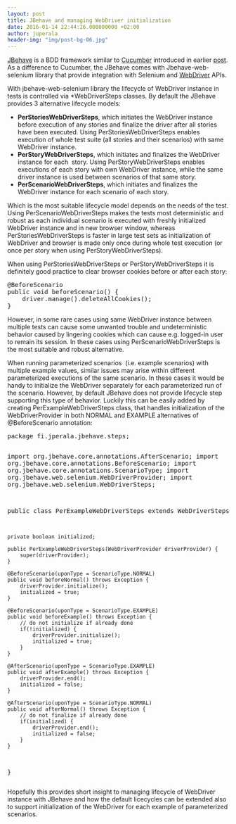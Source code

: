 ```yaml
---
layout: post
title: JBehave and managing WebDriver initialization
date: 2016-01-14 22:44:26.000000000 +02:00
author: juperala
header-img: "img/post-bg-06.jpg"
---
```

<p><a href="http://jbehave.org/" target="_blank">JBehave</a> is a BDD framework similar to <a href="https://cucumber.io/" target="_blank">Cucumber</a> introduced in earlier <a href="http://jperala.fi/bdd-with-cucumber-java-maven-and-selenium/">post</a>. As a difference to Cucumber, the JBehave comes with Jbehave-web-selenium library that provide integration with Selenium and <a href="http://www.seleniumhq.org/projects/webdriver/" target="_blank">WebDriver</a> APIs.</p>
<p>With jbehave-web-selenium library the lifecycle of WebDriver instance in tests is controlled via *WebDriverSteps classes. By default the JBehave provides 3 alternative lifecycle models:</p>
<ul>
<li><strong>PerStoriesWebDriverSteps</strong>, which initiates the WebDriver instance before execution of any stories and finalize the driver after all stories have been executed. Using PerStoriesWebDriverSteps enables execution of whole test suite (all stories and their scenarios) with same WebDriver instance.</li>
<li><strong>PerStoryWebDriverSteps</strong>, which initiates and finalizes the WebDriver instance for each  story. Using PerStoryWebDriverSteps enables executions of each story with own WebDriver instance, while the same driver instance is used between scenarios of that same story.</li>
<li><strong>PerScenarioWebDriverSteps</strong>, which initiates and finalizes the WebDriver instance for each scenario of each story.</li>
</ul>
<p><!--more--></p>
<p>Which is the most suitable lifecycle model depends on the needs of the test. Using PerScenarioWebDriverSteps makes the tests most deterministic and robust as each individual scenario is executed with freshly initialized WebDriver instance and in new browser window, whereas PerStoriesWebDriverSteps is faster in large test sets as initialization of WebDriver and browser is made only once during whole test execution (or once per story when using PerStoryWebDriverSteps).</p>
<p>When using PerStoriesWebDriverSteps or PerStoryWebDriverSteps it is definitely good practice to clear browser cookies before or after each story:</p>
<pre class="lang:java decode:true" title="Clear browser cookies">@BeforeScenario
public void beforeScenario() {
    driver.manage().deleteAllCookies();
}</pre>
<p>However, in some rare cases using same WebDriver instance between multiple tests can cause some unwanted trouble and undeterministic behavior caused by lingering cookies which can cause e.g. logged-in user to remain its session. In these cases using PerScenarioWebDriverSteps is the most suitable and robust alternative.</p>
<p>When running parameterized scenarios  (i.e. example scenarios) with multiple example values, similar issues may arise within different parameterized executions of the same scenario. In these cases it would be handy to initialize the WebDriver separately for each parameterized run of the scenario. However, by default JBehave does not provide lifecycle step supporting this type of behavior. Luckily this can be easily added by creating PerExampleWebDriverSteps class, that handles initialization of the WebDriverProvider in both NORMAL and EXAMPLE alternatives of @BeforeScenario annotation:</p>
<pre class="lang:java decode:true" title="Lifecycle class to initialize WebDriver for earch scenario example.">package fi.jperala.jbehave.steps;

import org.jbehave.core.annotations.AfterScenario;
import org.jbehave.core.annotations.BeforeScenario;
import org.jbehave.core.annotations.ScenarioType;
import org.jbehave.web.selenium.WebDriverProvider;
import org.jbehave.web.selenium.WebDriverSteps;

public class PerExampleWebDriverSteps extends WebDriverSteps {
    
    private boolean initialized;

    public PerExampleWebDriverSteps(WebDriverProvider driverProvider) {
        super(driverProvider);
    }

    @BeforeScenario(uponType = ScenarioType.NORMAL)
    public void beforeNormal() throws Exception {
        driverProvider.initialize();
        initialized = true;
    }

    @BeforeScenario(uponType = ScenarioType.EXAMPLE)
    public void beforeExample() throws Exception {
        // do not initialize if already done
        if(!initialized) {
            driverProvider.initialize();
            initialized = true;
        }
    }

    @AfterScenario(uponType = ScenarioType.EXAMPLE)
    public void afterExample() throws Exception {
        driverProvider.end();
        initialized = false;
    }

    @AfterScenario(uponType = ScenarioType.NORMAL)
    public void afterNormal() throws Exception {
        // do not finalize if already done
        if(initialized) {
            driverProvider.end();
            initialized = false;
        }
    }
}
</pre>
<p>Hopefully this provides short insight to managing lifecycle of WebDriver instance with JBehave and how the default licecycles can be extended also to support initialization of the WebDriver for each example of parameterized scenarios.</p>
